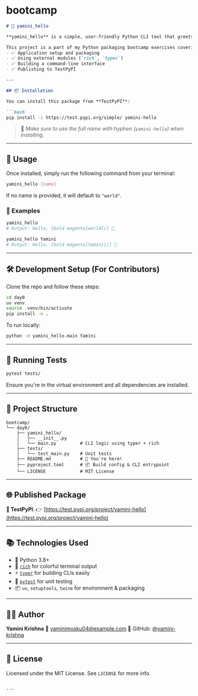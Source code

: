 # bootcamp


````markdown
# 👋 yamini_hello

**yamini_hello** is a simple, user-friendly Python CLI tool that greets you using rich-text formatting and a beautiful command-line interface powered by `typer`.

This project is a part of my Python packaging bootcamp exercises covering:
- ✅ Application setup and packaging
- ✅ Using external modules (`rich`, `typer`)
- ✅ Building a command-line interface
- ✅ Publishing to TestPyPI

---

## 📦 Installation

You can install this package from **TestPyPI**:

```bash
pip install -i https://test.pypi.org/simple/ yamini-hello
````

> 📌 *Make sure to use the full name with hyphen (`yamini-hello`) when installing.*

---

## 🚀 Usage

Once installed, simply run the following command from your terminal:

```bash
yamini_hello [name]
```

If no name is provided, it will default to `"world"`.

### 🎉 Examples

```bash
yamini_hello
# Output: Hello, [bold magenta]world[/] 👋

yamini_hello Yamini
# Output: Hello, [bold magenta]Yamini[/] 👋
```

---

## 🛠️ Development Setup (For Contributors)

Clone the repo and follow these steps:

```bash
cd day0
uv venv
source .venv/bin/activate
pip install -e .
```

To run locally:

```bash
python -m yamini_hello.main Yamini
```

---

## 🧪 Running Tests

```bash
pytest tests/
```

Ensure you're in the virtual environment and all dependencies are installed.

---

## 🧾 Project Structure

```
bootcamp/
└── day0/
    ├── yamini_hello/
    │   ├── __init__.py
    │   └── main.py         # CLI logic using typer + rich
    ├── tests/
    │   └── test_main.py    # Unit tests
    ├── README.md           # 📄 You're here!
    ├── pyproject.toml      # 📦 Build config & CLI entrypoint
    └── LICENSE             # MIT License
```

---

## 🌐 Published Package

**🔗 TestPyPI**:
👉 [https://test.pypi.org/project/yamini-hello](https://test.pypi.org/project/yamini-hello)

---

## 📚 Technologies Used

* 🐍 Python 3.8+
* 🎨 [`rich`](https://github.com/Textualize/rich) for colorful terminal output
* ⚡ [`typer`](https://github.com/tiangolo/typer) for building CLIs easily
* 🧪 [`pytest`](https://docs.pytest.org/) for unit testing
* 📦 `uv`, `setuptools`, `twine` for environment & packaging

---

## 👩‍💻 Author

**Yamini Krishna**
💌 [yaminimusku04@example.com](mailto:yaminimusku04@example.com)
🔗 GitHub: [@yamini-krishna](https://github.com/yamini-Krishna/bootcamp)

---

## 📄 License

Licensed under the MIT License. See `LICENSE` for more info.

```

---


```
